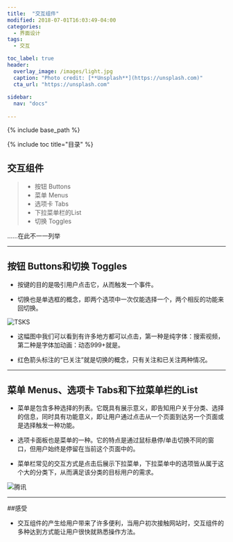 ```yaml
---
title:  "交互组件"
modified: 2018-07-01T16:03:49-04:00
categories: 
  - 界面设计
tags:
  - 交互

toc_label: true
header:
  overlay_image: /images/light.jpg
  caption: "Photo credit: [**Unsplash**](https://unsplash.com)"
  cta_url: "https://unsplash.com"
  
sidebar:
  nav: "docs"
    
---
```


{% include base_path %}

{% include toc title="目录" %}

## 交互组件

> * 按钮 Buttons
> * 菜单 Menus
> * 选项卡 Tabs
> * 下拉菜单栏的List
> * 切换 Toggles
 	
   ......在此不一一列举

***
## 按钮 Buttons和切换 Toggles

* 按键的目的是吸引用户点击它，从而触发一个事件。

* 切换也是单选框的概念，即两个选项中一次仅能选择一个，两个相反的功能来回切换。

 ![TSKS](https://gitee.com/NFUNM071/minimal-mistakes/raw/master/images/TSKS.png) 

* 这幅图中我们可以看到有许多地方都可以点击，第一种是纯字体：搜索视频，第二种是字体加动画：动态999+就是。

* 红色箭头标注的“已关注”就是切换的概念，只有关注和已关注两种情况。 

***
## 菜单 Menus、选项卡 Tabs和下拉菜单栏的List

* 菜单是包含多种选择的列表。它既具有展示意义，即告知用户关于分类、选择的信息，同时具有功能意义，即让用户通过点击从一个页面到达另一个页面或是选择触发一种功能。

* 选项卡面板也是菜单的一种。它的特点是通过鼠标悬停/单击切换不同的窗口，但用户始终是停留在当前这个页面中的。

* 菜单栏常见的交互方式是点击后展示下拉菜单，下拉菜单中的选项皆从属于这个大的分类下，从而满足该分类的目标用户的需求。

![腾讯](https://gitee.com/NFUNM071/minimal-mistakes/raw/master/images/腾讯.png)

***
##感受

* 交互组件的产生给用户带来了许多便利，当用户初次接触网站时，交互组件的多种达到方式能让用户很快就熟悉操作方法。